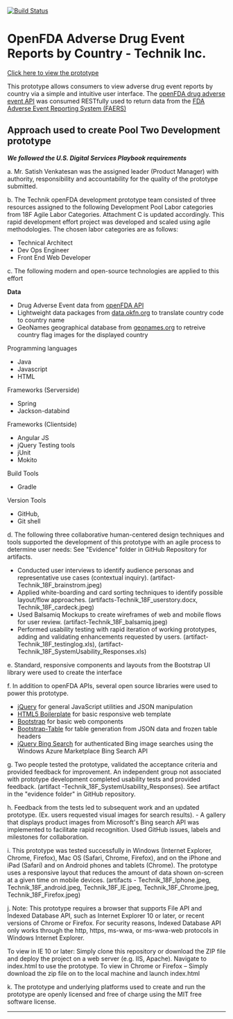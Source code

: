 [![Build Status](https://travis-ci.org/krishnachaganti/travis_test.svg?branch=master)](https://travis-ci.org/krishnachaganti/technikfda)

# OpenFDA Adverse Drug Event Reports by Country - Technik Inc. 

[Click here to view the prototype](http://ec2-54-175-24-134.compute-1.amazonaws.com:8080/technikfda/)

This prototype allows consumers to view adverse drug event reports by country via a simple and intuitive user interface. The [openFDA drug adverse event API](https://api.fda.gov/drug/event) was consumed RESTfully used to return data from the [FDA Adverse Event Reporting System (FAERS)](https://open.fda.gov/data/faers/) 

## Approach used to create Pool Two Development prototype

***We followed the U.S. Digital Services Playbook requirements***

a. Mr. Satish Venkatesan was the assigned leader (Product Manager) with authority, responsibility and accountability for the quality of the prototype submitted.

b. The Technik openFDA development prototype team consisted of three resources assigned to the following Development Pool Labor categories from 18F Agile Labor Categories. Attachment C is updated accordingly. 
This rapid development effort project was developed and scaled using agile methodologies. The chosen labor categories are as follows: 

 - Technical Architect
 - Dev Ops  Engineer
 - Front  End Web Developer

c. The following modern and open-source technologies are applied to this effort

**Data** 
 - Drug Adverse Event data from [openFDA    API](https://open.fda.gov/api/reference/)
 - Lightweight data packages from [data.okfn.org](http://data.okfn.org/) to translate country code to    country name
- GeoNames geographical database from [geonames.org](http://www.geonames.org)  to retreive country flag images for the displayed country

Programming languages
 - Java
 - Javascript
 - HTML 

Frameworks (Serverside)
 - Spring
 - Jackson-databind 

Frameworks (Clientside)
 - Angular JS
 - jQuery
Testing tools
 - jUnit
 - Mokito

Build Tools
 - Gradle

Version Tools
 - GitHub, 
 - Git shell




d. The following three collaborative human-centered design techniques and tools supported the development of this prototype with an agile process to determine user needs: See "Evidence" folder in GitHub Repository for artifacts. 
- Conducted user interviews to identify audience personas and representative use cases (contextual inquiry). (artifact-Technik_18F_brainstrom.jpeg) 
-  Applied white-boarding and card sorting techniques to identify possible layout/flow approaches. (artifacts-Technik_18F_userstory.docx, Technik_18F_cardeck.jpeg) 
-  Used Balsamiq Mockups to create wireframes of web and mobile flows for user review. (artifact-Technik_18F_balsamiq.jpeg) 
- Performed usability testing with rapid iteration of working prototypes, adding and validating enhancements requested by users. (artifact-Technik_18F_testinglog.xls), (artifact-Technik_18F_SystemUsability_Responses.xls)

e. Standard, responsive components and layouts from the Bootstrap UI library were used to create the interface


f. In addition to openFDA APIs, several open source libraries were used to power this prototype.
 - [jQuery](https://jquery.com/) for general JavaScript utilities and
   JSON manipulation
 -  [HTML5   Boilerplate](https://github.com/h5bp/html5-boilerplate) for basic responsive web template 
 - [Bootstrap](http://getbootstrap.com/) for basic web components
 - [Bootstrap-Table](https://github.com/wenzhixin/bootstrap-table) for table generation from JSON data and frozen table headers
 - [jQuery Bing Search](http://cbenard.github.io/jquery-bingsearch/) for authenticated Bing image searches using the Windows Azure Marketplace Bing Search API

g. Two people tested the prototype, validated the acceptance criteria and provided feedback for improvement. 
An independent group not associated with prototype development completed usability tests and provided feedback. (artifact -Technik_18F_SystemUsability_Responses). See artifact in the "evidence folder" in GitHub repository.

h. Feedback from the tests led to subsequent work and an updated prototype. (Ex. users requested visual images for search results). - A gallery that displays product images from Microsoft's Bing search API was implemented to facilitate rapid recognition. Used GitHub issues, labels and milestones for collaboration.
 
i. This prototype was tested successfully in Windows (Internet Explorer, Chrome, Firefox), Mac OS (Safari, Chrome, Firefox), and on the iPhone and iPad (Safari) and on Android phones and tablets (Chrome). The prototype uses a responsive layout that reduces the amount of data shown on-screen at a given time on mobile devices. (artifacts - Technik_18F_Iphone.jpeg, Technik_18F_android.jpeg, Technik_18F_IE.jpeg, Technik_18F_Chrome.jpeg, Technik_18F_Firefox.jpeg)
 
j. Note: This prototype requires a browser that supports File API and Indexed Database API, such as Internet Explorer 10 or later, or recent versions of Chrome or Firefox. For security reasons, Indexed Database API only works through the http, https, ms-wwa, or ms-wwa-web protocols in Windows Internet Explorer. 

To view in IE 10 or later: Simply clone this repository or download the ZIP file and deploy the project on a web server (e.g. IIS, Apache). Navigate to index.html to use the prototype.
To view in Chrome or Firefox – Simply download the zip file on to the local machine and launch index.html

k. The prototype and underlying platforms used to create and run the prototype are openly licensed and free of charge using the MIT free software license.


----------
